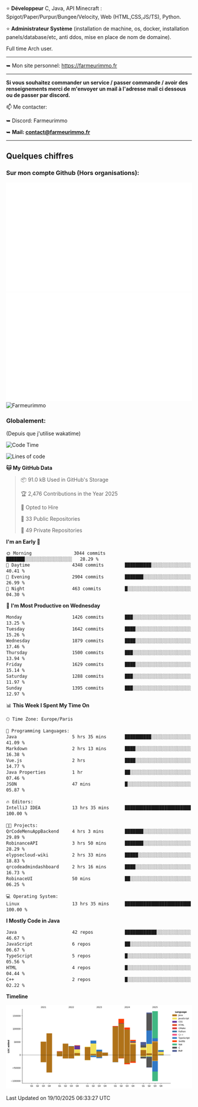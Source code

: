 ⭐ **Développeur** C, Java, API Minecraft : Spigot/Paper/Purpur/Bungee/Velocity, Web (HTML,CSS,JS/TS), Python.

⭐ **Administrateur Système** (installation de machine, os, docker, installation panels/database/etc, anti ddos, mise en place de nom de domaine).

Full time Arch user.

---

➥ Mon site personnel: https://farmeurimmo.fr

---

**Si vous souhaitez commander un service / passer commande / avoir des renseignements merci de m'envoyer un mail à l'adresse mail ci dessous ou de passer par discord.**

📫 Me contacter:
 
   ➥ Discord: Farmeurimmo
   
   ➥ **Mail: contact@farmeurimmo.fr**

---
## Quelques chiffres

### Sur mon compte Github (Hors organisations):

<a href="https://github.com/Farmeurimmo/github-stats">
<img src="https://github.com/Farmeurimmo/github-stats/blob/master/generated/overview.svg#gh-dark-mode-only" />
<img src="https://github.com/Farmeurimmo/github-stats/blob/master/generated/languages.svg#gh-dark-mode-only" />
</a>

<img src="https://komarev.com/ghpvc/?username=Farmeurimmo" alt="Farmeurimmo" />

### Globalement:

(Depuis que j'utilise wakatime)
<!--START_SECTION:waka-->
![Code Time](http://img.shields.io/badge/Code%20Time-2%2C502%20hrs%2034%20mins-blue)

![Lines of code](https://img.shields.io/badge/From%20Hello%20World%20I%27ve%20Written-1.2%20million%20lines%20of%20code-blue)

**🐱 My GitHub Data** 

> 📦 91.0 kB Used in GitHub's Storage 
 > 
> 🏆 2,476 Contributions in the Year 2025
 > 
> 💼 Opted to Hire
 > 
> 📜 33 Public Repositories 
 > 
> 🔑 49 Private Repositories 
 > 
**I'm an Early 🐤** 

```text
🌞 Morning                3044 commits        ███████░░░░░░░░░░░░░░░░░░   28.29 % 
🌆 Daytime                4348 commits        ██████████░░░░░░░░░░░░░░░   40.41 % 
🌃 Evening                2904 commits        ███████░░░░░░░░░░░░░░░░░░   26.99 % 
🌙 Night                  463 commits         █░░░░░░░░░░░░░░░░░░░░░░░░   04.30 % 
```
📅 **I'm Most Productive on Wednesday** 

```text
Monday                   1426 commits        ███░░░░░░░░░░░░░░░░░░░░░░   13.25 % 
Tuesday                  1642 commits        ████░░░░░░░░░░░░░░░░░░░░░   15.26 % 
Wednesday                1879 commits        ████░░░░░░░░░░░░░░░░░░░░░   17.46 % 
Thursday                 1500 commits        ███░░░░░░░░░░░░░░░░░░░░░░   13.94 % 
Friday                   1629 commits        ████░░░░░░░░░░░░░░░░░░░░░   15.14 % 
Saturday                 1288 commits        ███░░░░░░░░░░░░░░░░░░░░░░   11.97 % 
Sunday                   1395 commits        ███░░░░░░░░░░░░░░░░░░░░░░   12.97 % 
```


📊 **This Week I Spent My Time On** 

```text
🕑︎ Time Zone: Europe/Paris

💬 Programming Languages: 
Java                     5 hrs 35 mins       ██████████░░░░░░░░░░░░░░░   41.09 % 
Markdown                 2 hrs 13 mins       ████░░░░░░░░░░░░░░░░░░░░░   16.38 % 
Vue.js                   2 hrs               ████░░░░░░░░░░░░░░░░░░░░░   14.77 % 
Java Properties          1 hr                ██░░░░░░░░░░░░░░░░░░░░░░░   07.46 % 
JSON                     47 mins             █░░░░░░░░░░░░░░░░░░░░░░░░   05.87 % 

🔥 Editors: 
IntelliJ IDEA            13 hrs 35 mins      █████████████████████████   100.00 % 

🐱‍💻 Projects: 
QrCodeMenuAppBackend     4 hrs 3 mins        ███████░░░░░░░░░░░░░░░░░░   29.89 % 
RobinanceAPI             3 hrs 50 mins       ███████░░░░░░░░░░░░░░░░░░   28.29 % 
elypsecloud-wiki         2 hrs 33 mins       █████░░░░░░░░░░░░░░░░░░░░   18.83 % 
qrcodeadmindashboard     2 hrs 16 mins       ████░░░░░░░░░░░░░░░░░░░░░   16.73 % 
RobinaceUI               50 mins             ██░░░░░░░░░░░░░░░░░░░░░░░   06.25 % 

💻 Operating System: 
Linux                    13 hrs 35 mins      █████████████████████████   100.00 % 
```

**I Mostly Code in Java** 

```text
Java                     42 repos            ████████████░░░░░░░░░░░░░   46.67 % 
JavaScript               6 repos             ██░░░░░░░░░░░░░░░░░░░░░░░   06.67 % 
TypeScript               5 repos             █░░░░░░░░░░░░░░░░░░░░░░░░   05.56 % 
HTML                     4 repos             █░░░░░░░░░░░░░░░░░░░░░░░░   04.44 % 
C++                      2 repos             █░░░░░░░░░░░░░░░░░░░░░░░░   02.22 % 
```



**Timeline**

![Lines of Code chart](https://raw.githubusercontent.com/Farmeurimmo/Farmeurimmo/main/assets/bar_graph.png)


 Last Updated on 19/10/2025 06:33:27 UTC
<!--END_SECTION:waka-->
